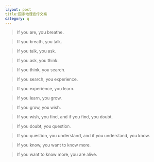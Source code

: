 ```yaml
---
layout: post
title:国家地理宣传文案
category: q
---
```

>If you are, you breathe.

>If you breath, you talk.

>If you talk, you ask.

>If you ask, you think.

>If you think, you search.

>If you search, you experience.

>If you experience, you learn.

>If you learn, you grow.

>If you grow, you wish.

>If you wish, you find, and if you find, you doubt.

>If you doubt, you question.

>If you question, you understand, and if you understand, you know.

>If you know, you want to know more.

>If you want to know more, you are alive.